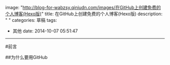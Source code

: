image: "http://blog-for-wabzsy.qiniudn.com/images/在GitHub上创建免费的个人博客(Hexo版)"
title: 在GitHub上创建免费的个人博客(Hexo版)
description: " "
categories: 草稿
tags:
  - 其他
date: 2014-10-07 05:51:47
---
#前言

##为什么要用GitHub

